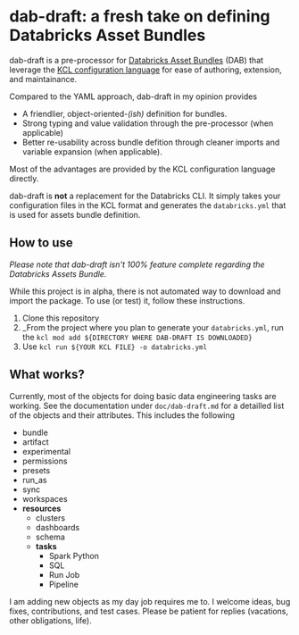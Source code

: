 # dab-draft: a fresh take on defining Databricks Asset Bundles

dab-draft is a pre-processor for [Databricks Asset Bundles](https://docs.databricks.com/en/dev-tools/bundles/index.html) (DAB) that leverage the [KCL configuration language](https://kcl-lang.org/) for ease of authoring, extension, and maintainance.

Compared to the YAML approach, dab-draft in my opinion provides

* A friendlier, object-oriented-*(ish)* definition for bundles.
* Strong typing and value validation through the pre-processor (when applicable)
* Better re-usability across bundle defition through cleaner imports and variable expansion (when applicable).

Most of the advantages are provided by the KCL configuration language directly.

dab-draft is **not** a replacement for the Databricks CLI. It simply takes your configuration files in the KCL format and generates the `databricks.yml` that is used for assets bundle definition.

## How to use

*Please note that dab-draft isn't 100% feature complete regarding the Databricks Assets Bundle.*

While this project is in alpha, there is not automated way to download and import the package. To use (or test) it, follow these instructions.

1. Clone this repository
2. _From the project where you plan to generate your `databricks.yml`, run the `kcl mod add ${DIRECTORY WHERE DAB-DRAFT IS DOWNLOADED}`
3. Use `kcl run ${YOUR KCL FILE} -o databricks.yml`


## What works?

Currently, most of the objects for doing basic data engineering tasks are working. See the documentation under `doc/dab-draft.md` for a detailled list of the objects and their attributes. This includes the following

* bundle
* artifact
* experimental
* permissions
* presets
* run_as
* sync
* workspaces
* **resources**
  * clusters
  * dashboards
  * schema
  * **tasks**
    * Spark Python
    * SQL
    * Run Job
    * Pipeline

I am adding new objects as my day job requires me to. I welcome ideas, bug fixes, contributions, and test cases. Please be patient for replies (vacations, other obligations, life).
